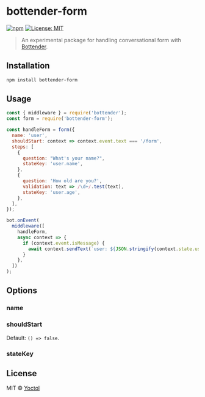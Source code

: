 # bottender-form

[![npm](https://img.shields.io/npm/v/bottender-form.svg?style=flat-square)](https://www.npmjs.com/package/bottender-form)
[![License: MIT](https://img.shields.io/badge/License-MIT-blue.svg)](https://opensource.org/licenses/MIT)

> An experimental package for handling conversational form with [Bottender](https://github.com/Yoctol/bottender).

## Installation

```sh
npm install bottender-form
```

## Usage

```js
const { middleware } = require('bottender');
const form = require('bottender-form');

const handleForm = form({
  name: 'user',
  shouldStart: context => context.event.text === '/form',
  steps: [
    {
      question: "What's your name?",
      stateKey: 'user.name',
    },
    {
      question: 'How old are you?',
      validation: text => /\d+/.test(text),
      stateKey: 'user.age',
    },
  ],
});

bot.onEvent(
  middleware([
    handleForm,
    async context => {
      if (context.event.isMessage) {
        await context.sendText(`user: ${JSON.stringify(context.state.user)}`);
      }
    },
  ])
);
```

## Options

### name

### shouldStart

Default: `() => false`.

### stateKey

## License

MIT © [Yoctol](https://github.com/bottenderjs/bottender-form)
